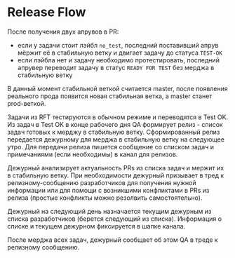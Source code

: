# Release Flow

После получения двух апрувов в PR:
* если у задачи стоит лэйбл `no_test`, последний поставивший апрув мёржит её в стабильную ветку и двигает задачу до статуса `TEST-OK`
* если лэйбла нет и задачу необходимо протестировать, последний апрувер переводит задачу в статус `READY FOR TEST` без мерджа в стабильную ветку

В данный момент стабильной веткой считается master, после появления реального прода появится новая стабильная ветка, а master станет prod-веткой.

Задачи из RFT тестируются в обычном режиме и переводятся в Test OK. Из задач в Test OK в конце рабочего дня QA формирует релиз - список задач готовых к мерджу в стабильную ветку. Сформированный релиз передается  дежурному для мерджа в стабильную ветку на следующее утро. Для передачи релиза пишется сообщение со списком задач и примечаниями (если необходимы) в канал для релизов. 

Дежурный анализирует актуальность PRs из списка задач и мержит их в стабильную ветку. При необходимости дежурный призывает в тред к релизному-сообщению разработчиков для получения нужной информации или для помощи с возникшими конфликтами в PRs из релиза (простые конфликты можно резолвить самостоятельно).

Дежурный на следующий день назначается текущим дежурным из списка разработчиков (берется следующий из списка). Информация о списке и текущем дежурном фиксируется в шапке канала.

После мерджа всех задач, дежурный сообщает об этом QA в треде к релизному сообщению.

